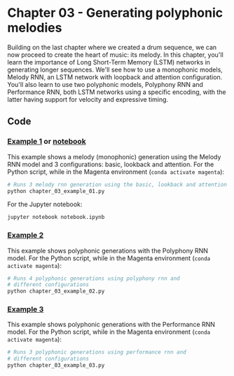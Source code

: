 # Chapter 03 - Generating polyphonic melodies

Building on the last chapter where we created a drum sequence, we can now
proceed to create the heart of music: its melody. In this chapter, you'll learn
the importance of Long Short-Term Memory (LSTM) networks in generating longer
sequences. We'll see how to use a monophonic models, Melody RNN, an LSTM
network with loopback and attention configuration. You'll also learn to use two
polyphonic models, Polyphony RNN and Performance RNN, both LSTM networks using
a specific encoding, with the latter having support for velocity and
expressive timing.

## Code

### [Example 1](chapter_03_example_01.py) or [notebook](notebook.ipynb)

This example shows a melody (monophonic) generation using the Melody RNN model
and 3 configurations: basic, lookback and attention. For
the Python script, while in the Magenta environment (`conda activate magenta`):

```bash
# Runs 3 melody rnn generation using the basic, lookback and attention config
python chapter_03_example_01.py
```

For the Jupyter notebook:

```bash
jupyter notebook notebook.ipynb
```

### [Example 2](chapter_03_example_02.py)

This example shows polyphonic generations with the Polyphony RNN model. For
the Python script, while in the Magenta environment
(`conda activate magenta`):

```bash
# Runs 4 polyphonic generations using polyphony rnn and
# different configurations
python chapter_03_example_02.py
```

### [Example 3](chapter_03_example_03.py)

This example shows polyphonic generations with the Performance RNN model. For
the Python script, while in the Magenta environment
(`conda activate magenta`):

```bash
# Runs 3 polyphonic generations using performance rnn and 
# different configurations
python chapter_03_example_03.py
```
